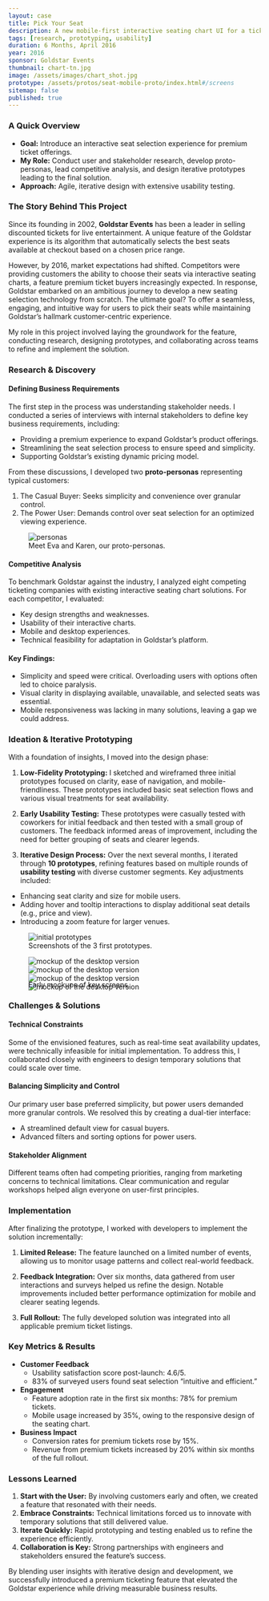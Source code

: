 ```yaml
---
layout: case
title: Pick Your Seat
description: A new mobile-first interactive seating chart UI for a ticketing company.
tags: [research, prototyping, usability]
duration: 6 Months, April 2016
year: 2016
sponsor: Goldstar Events
thumbnail: chart-tn.jpg
image: /assets/images/chart_shot.jpg
prototype: /assets/protos/seat-mobile-proto/index.html#/screens
sitemap: false
published: true
---
```


### A Quick Overview

- **Goal:** Introduce an interactive seat selection experience for premium ticket offerings.
- **My Role:** Conduct user and stakeholder research, develop proto-personas, lead competitive analysis, and design iterative prototypes leading to the final solution.
- **Approach:** Agile, iterative design with extensive usability testing.

### The Story Behind This Project

Since its founding in 2002, **Goldstar Events** has been a leader in selling discounted tickets for live entertainment. A unique feature of the Goldstar experience is its algorithm that automatically selects the best seats available at checkout based on a chosen price range.

However, by 2016, market expectations had shifted. Competitors were providing customers the ability to choose their seats via interactive seating charts, a feature premium ticket buyers increasingly expected. In response, Goldstar embarked on an ambitious journey to develop a new seating selection technology from scratch. The ultimate goal? To offer a seamless, engaging, and intuitive way for users to pick their seats while maintaining Goldstar’s hallmark customer-centric experience.

My role in this project involved laying the groundwork for the feature, conducting research, designing prototypes, and collaborating across teams to refine and implement the solution.

### Research & Discovery

#### Defining Business Requirements
The first step in the process was understanding stakeholder needs. I conducted a series of interviews with internal stakeholders to define key business requirements, including:

- Providing a premium experience to expand Goldstar’s product offerings.
- Streamlining the seat selection process to ensure speed and simplicity.
- Supporting Goldstar’s existing dynamic pricing model.

From these discussions, I developed two **proto-personas** representing typical customers:

1. The Casual Buyer: Seeks simplicity and convenience over granular control.
2. The Power User: Demands control over seat selection for an optimized viewing experience.

<figure><img src="/assets/images/personas.jpg" alt="personas"><figcaption>Meet Eva and Karen, our proto-personas.</figcaption></figure>

#### Competitive Analysis
To benchmark Goldstar against the industry, I analyzed eight competing ticketing companies with existing interactive seating chart solutions. For each competitor, I evaluated:

- Key design strengths and weaknesses.
- Usability of their interactive charts.
- Mobile and desktop experiences.
- Technical feasibility for adaptation in Goldstar’s platform.

#### Key Findings:

- Simplicity and speed were critical. Overloading users with options often led to choice paralysis.
- Visual clarity in displaying available, unavailable, and selected seats was essential.
- Mobile responsiveness was lacking in many solutions, leaving a gap we could address.

### Ideation & Iterative Prototyping

With a foundation of insights, I moved into the design phase:

1. **Low-Fidelity Prototyping:**
I sketched and wireframed three initial prototypes focused on clarity, ease of navigation, and mobile-friendliness. These prototypes included basic seat selection flows and various visual treatments for seat availability.

2. **Early Usability Testing:**
These prototypes were casually tested with coworkers for initial feedback and then tested with a small group of customers. The feedback informed areas of improvement, including the need for better grouping of seats and clearer legends.

3. **Iterative Design Process:**
Over the next several months, I iterated through **10 prototypes**, refining features based on multiple rounds of **usability testing** with diverse customer segments. Key adjustments included:
  - Enhancing seat clarity and size for mobile users.
  - Adding hover and tooltip interactions to display additional seat details (e.g., price and view).
  - Introducing a zoom feature for larger venues.

<figure><img src="/assets/images/first_protos.jpg" alt="initial prototypes"><figcaption>Screenshots of the 3 first prototypes.</figcaption></figure>

<figure>
  <div class="carousel" data-flickity='{ "imagesLoaded": true, "percentPosition": false }'>
    <img src="/assets/images/seat_desktop1.jpg" alt="mockup of the desktop version">
    <img src="/assets/images/seat_desktop2.jpg" alt="mockup of the desktop version">
    <img src="/assets/images/seat_desktop3.jpg" alt="mockup of the desktop version">
    <img src="/assets/images/seat_desktop4.jpg" alt="mockup of the desktop version">
  </div>
  <figcaption style="margin-top:-1.5em;">Early mockups of key screens.</figcaption>
</figure>

### Challenges & Solutions

#### Technical Constraints
Some of the envisioned features, such as real-time seat availability updates, were technically infeasible for initial implementation. To address this, I collaborated closely with engineers to design temporary solutions that could scale over time.

#### Balancing Simplicity and Control
Our primary user base preferred simplicity, but power users demanded more granular controls. We resolved this by creating a dual-tier interface:

- A streamlined default view for casual buyers.
- Advanced filters and sorting options for power users.

#### Stakeholder Alignment
Different teams often had competing priorities, ranging from marketing concerns to technical limitations. Clear communication and regular workshops helped align everyone on user-first principles.

### Implementation

After finalizing the prototype, I worked with developers to implement the solution incrementally:

1. **Limited Release:**
The feature launched on a limited number of events, allowing us to monitor usage patterns and collect real-world feedback.

2. **Feedback Integration:**
Over six months, data gathered from user interactions and surveys helped us refine the design. Notable improvements included better performance optimization for mobile and clearer seating legends.

3. **Full Rollout:**
The fully developed solution was integrated into all applicable premium ticket listings.

### Key Metrics & Results

- **Customer Feedback**
  - Usability satisfaction score post-launch: 4.6/5.
  - 83% of surveyed users found seat selection “intuitive and efficient.”
- **Engagement**
  - Feature adoption rate in the first six months: 78% for premium tickets.
  - Mobile usage increased by 35%, owing to the responsive design of the seating chart.
- **Business Impact**
  - Conversion rates for premium tickets rose by 15%.
  - Revenue from premium tickets increased by 20% within six months of the full rollout.

### Lessons Learned

1. **Start with the User:** By involving customers early and often, we created a feature that resonated with their needs.
2. **Embrace Constraints:** Technical limitations forced us to innovate with temporary solutions that still delivered value.
3. **Iterate Quickly:** Rapid prototyping and testing enabled us to refine the experience efficiently.
4. **Collaboration is Key:** Strong partnerships with engineers and stakeholders ensured the feature’s success.

By blending user insights with iterative design and development, we successfully introduced a premium ticketing feature that elevated the Goldstar experience while driving measurable business results.

<script src="/assets/js/flickity.js"></script>
